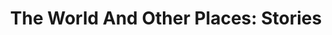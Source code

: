 ---
draft: false
slug: the-world-and-other-places-stories-0519a228
title: 'The World And Other Places: Stories'
type: books
params:
  authors:
  - Jeanette Winterson
  bookTitle: 'The World And Other Places: Stories'
  book_description: 'Her first short story collection exhibits the multitude of talents
    that have made English novelist Jeanette Winterson not just admired but beloved
    by her many fans. There are the surprising, fresh little phrases minted expressly
    to convey the delicate realities of the made-up world. There''s the humor, fierce
    and sly but always kind. There''s the imagination that changes gender and historical
    epoch at whim, and does so convincingly; and the characters themselves, a sundry
    bunch of men and women not necessarily successful or commendable but always, somehow,
    likable. Best of all, by their very diversity, these stories reveal glimpses of
    the smart and enigmatic woman behind the work.<br /><br /> In "Atlantic Crossing,"
    Winterson becomes a middle-aged businessman of the mid-20th century, accidentally
    assigned to share his second-class cabin with a young black woman on a transatlantic
    crossing. In the realm of event, little happens, but in its depth of perception
    and what it tells of the nuances of regret, the story is as rich as a novel in
    another writer''s hands. A few scant pages later, Winterson becomes a kind of
    lost female Homer, telling Orion''s story from Artemis''s point of view: "When
    she returned she saw this huge rag of a man eating her goat, raw.... His reputation
    hung about him like bad breath." In "The Poetics of Sex," she creates a lesbian
    love story that evokes her characters'' personalities as explicitly as their erotic
    pleasures. "The 24-Hour Dog," the story of a woman writer returning a puppy she
    had thought to adopt, is remorseless as a psychological thriller in the squirmy
    depths it plumbs: "I had made every preparation, every calculation, except for
    those two essentials that could not be calculated: his heart and mine." Read The
    World and Other Places twice, once for instruction, once for joy. --Joyce Thompson'
  cover: https://images-na.ssl-images-amazon.com/images/S/compressed.photo.goodreads.com/books/1403179771i/15049.jpg
  isbn: '9780375702365'
  languages:
  - Английский
  - Испанский
  - Нидерландский
  goodreads_link: https://www.goodreads.com/book/show/15049.The_World_and_Other_Places
  note: 'существует перевод, но только одного из рассказов сборника: "Весь мир и другие
    страны" от Джанет Уинтерсон из журнала "Англия" от 1992 года.'
  page_count: '240'
  publication_year: '2000'
  publishers:
  - Alfred A. Knopf, Contact, Distributed by Random House, Jonathan Cape, Knopf, Knopf
    Doubleday Publishing Group, Lumen, Penguin Random House, Vintage
  russian_audioversion: 'no'
  russian_translation_status: unknown
  short_book_description: Her first short story collection exhibits the multitude
    of talents that have made English novelist Jeanette Winterson not just admired
    but beloved by her many fans. There are the surprising, fresh...
  tags:
  - LGBTQ+
  - adult fiction
  - contemporary
  - fantasy
  - fiction
  - literary fiction
  - magical realism
  - queer
  - short stories
---